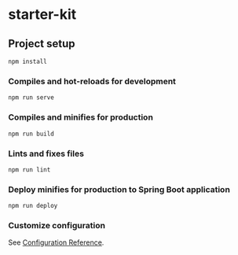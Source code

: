 # starter-kit

## Project setup

```
npm install
```

### Compiles and hot-reloads for development

```
npm run serve
```

### Compiles and minifies for production

```
npm run build
```

### Lints and fixes files

```
npm run lint
```

### Deploy minifies for production to Spring Boot application

```
npm run deploy
```

### Customize configuration

See [Configuration Reference](https://cli.vuejs.org/config/).
